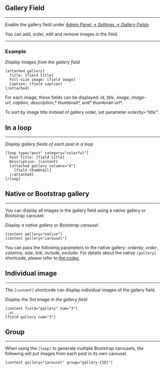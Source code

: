 
## Gallery Field

---

Enable the gallery field under [*Admin Panel -> Settings -&gt; Gallery Fields*](options-general.php?page=ccs_gallery_field_settings).

You can add, order, edit and remove images in the field.

---

### Example

*Display images from the gallery field*

~~~
[attached gallery]
  Title: [field title]
  Full-size image: [field image]
  Caption: [field caption]
[/attached]
~~~

For each image, these fields can be displayed: *id*, *title*, *image*, *image-url*, *caption*, *description*,* thumbnail*, and* thumbnail-url*.

To sort by image title instead of gallery order, set parameter *orderby="title"*.

## In a loop
---

*Display gallery fields of each post in a loop*

~~~
[loop type="post" category="colorful"]
  Post Title: [field title]
  Description: [content]
  [attached gallery columns="4"]
    [field thumbnail]
  [/attached]
[/loop]
~~~


## Native or Bootstrap gallery
---

You can display all images in the gallery field using a native gallery or Bootstrap carousel.

*Display a native gallery or Bootstrap carousel*

~~~
[content gallery="native"]
[content gallery="carousel"]
~~~


You can pass the following parameters to the native gallery: *orderby*, *order*, *columns*, *size*, *link*, *include*, *exclude*. For details about the native `[gallery]` shortcode, please refer to [the codex](http://codex.wordpress.org/Gallery_Shortcode).


## Individual image
---

The `[content]` shortcode can display individual images of the gallery field.

*Display the 3rd image in the gallery field*

~~~
[content field="gallery" num="3"]
..or..
[field gallery num="3"]
~~~


## Group
---

When using the `[loop]` to generate multiple Bootstrap carousels, the following will put images from each post in its own carousel.

~~~
[content gallery="carousel" group="gallery-{ID}"]
~~~
